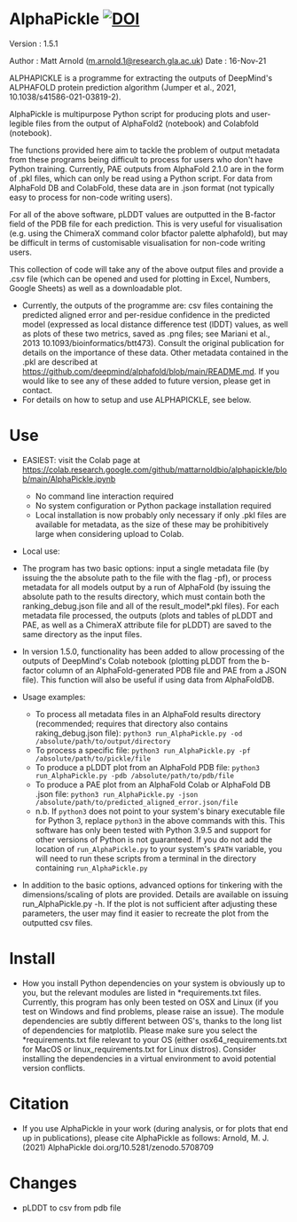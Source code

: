 # AlphaPickle [![DOI](https://zenodo.org/badge/429171188.svg)](https://zenodo.org/badge/latestdoi/429171188)
Version : 1.5.1

Author : Matt Arnold (m.arnold.1@research.gla.ac.uk)
Date : 16-Nov-21

ALPHAPICKLE is a programme for extracting the outputs of DeepMind's ALPHAFOLD protein prediction algorithm (Jumper et al., 2021, 10.1038/s41586-021-03819-2).

AlphaPickle is multipurpose Python script for producing plots and user-legible files from the output of AlphaFold2 (notebook) and Colabfold (notebook).

The functions provided here aim to tackle the problem of output metadata from these programs being difficult to process for users who don't have Python training. Currently, PAE outputs from AlphaFold 2.1.0 are in the form of .pkl files, which can only be read using a Python script. For data from AlphaFold DB and ColabFold, these data are in .json format (not typically easy to process for non-code writing users).

For all of the above software, pLDDT values are outputted in the B-factor field of the PDB file for each prediction. This is very useful for visualisation (e.g. using the ChimeraX command color bfactor palette alphafold), but may be difficult in terms of customisable visualisation for non-code writing users.

This collection of code will take any of the above output files and provide a .csv file (which can be opened and used for plotting in Excel, Numbers, Google Sheets) as well as a downloadable plot.

- Currently, the outputs of the programme are: csv files containing the predicted aligned error and per-residue confidence in the predicted model (expressed as local distance difference test (lDDT) values, as well as plots of these two metrics, saved as .png files; see Mariani et al., 2013 10.1093/bioinformatics/btt473). Consult the original publication for details on the importance of these data. Other metadata contained in the .pkl are described at  https://github.com/deepmind/alphafold/blob/main/README.md. If you would like to see any of these added to future version, please get in contact.
- For details on how to setup and use ALPHAPICKLE, see below.

# Use

- EASIEST: visit the Colab page at https://colab.research.google.com/github/mattarnoldbio/alphapickle/blob/main/AlphaPickle.ipynb
    - No command line interaction required
    - No system configuration or Python package installation required
    - Local installation is now probably only necessary if only .pkl files are available for metadata, as the size of these may be prohibitively large when considering upload to Colab.

- Local use:
- The program has two basic options: input a single metadata file (by issuing the the absolute path to the file with the flag -pf), or process metadata for all models output by a run of AlphaFold (by issuing the absolute path to the results directory, which must contain both the ranking_debug.json file and all of the result_model*.pkl files). For each metadata file processed, the outputs (plots and tables of pLDDT and PAE, as well as a ChimeraX attribute file for pLDDT) are saved to the same directory as the input files.
- In version 1.5.0, functionality has been added to allow processing of the outputs of DeepMind's Colab notebook (plotting pLDDT from the b-factor column of an AlphaFold-generated PDB file and PAE from a JSON file). This function will also be useful if using data from AlphaFoldDB.
- Usage examples:
    - To process all metadata files in an AlphaFold results directory (recommended; requires that directory also contains raking_debug.json file): `python3 run_AlphaPickle.py -od /absolute/path/to/output/directory`
    - To process a specific file: `python3 run_AlphaPickle.py -pf /absolute/path/to/pickle/file`
    - To produce a pLDDT plot from an AlphaFold PDB file: `python3 run_AlphaPickle.py -pdb /absolute/path/to/pdb/file`
    - To produce a PAE plot from an AlphaFold Colab or AlphaFold DB .json file: `python3 run_AlphaPickle.py -json /absolute/path/to/predicted_aligned_error.json/file`
    - n.b. If `python3` does not point to your system's binary executable file for Python 3, replace `python3` in the above commands with this. This software has only been tested with Python 3.9.5 and support for other versions of Python is not guaranteed. If you do not add the location of `run_AlphaPickle.py` to your system's `$PATH` variable, you will need to run these scripts from a terminal in the directory containing `run_AlphaPickle.py`

- In addition to the basic options, advanced options for tinkering with the dimensions/scaling of plots are provided. Details are available on issuing run_AlphaPickle.py -h. If the plot is not sufficient after adjusting these parameters, the user may find it easier to recreate the plot from the outputted csv files. 

# Install

- How you install Python dependencies on your system is obviously up to you, but the relevant modules are listed in *requirements.txt files. Currently, this program has only been tested on OSX and Linux (if you test on Windows and find problems, please raise an issue). The module dependencies are subtly different between OS's, thanks to the long list of dependencies for matplotlib. Please make sure you select the *requirements.txt file relevant to your OS (either osx64_requirements.txt for MacOS or linux_requirements.txt for Linux distros). Consider installing the dependencies in a virtual environment to avoid potential version conflicts.
 

# Citation

- If you use AlphaPickle in your work (during analysis, or for plots that end up in publications), please cite AlphaPickle as follows: Arnold, M. J. (2021) AlphaPickle doi.org/10.5281/zenodo.5708709

# Changes
 - pLDDT to csv from pdb file
